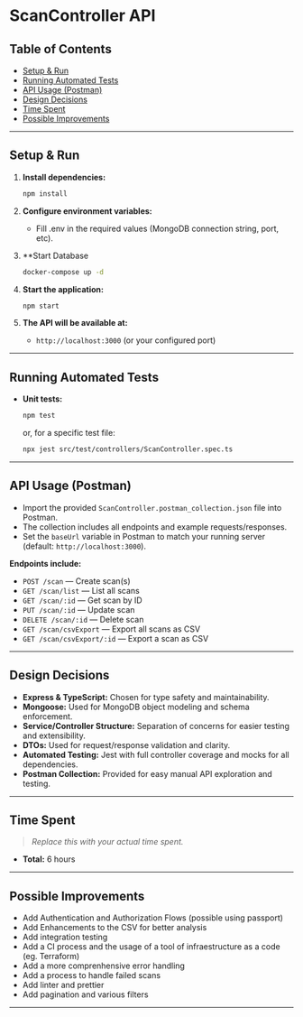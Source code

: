 # ScanController API

## Table of Contents
- [Setup & Run](#setup--run)
- [Running Automated Tests](#running-automated-tests)
- [API Usage (Postman)](#api-usage-postman)
- [Design Decisions](#design-decisions)
- [Time Spent](#time-spent)
- [Possible Improvements](#possible-improvements)

---

## Setup & Run

1. **Install dependencies:**
   ```sh
   npm install
   ```

3. **Configure environment variables:**
   - Fill .env in the required values (MongoDB connection string, port, etc).

4. **Start Database
   ```sh
   docker-compose up -d
   ```

4. **Start the application:**
   ```sh
   npm start
   ```

5. **The API will be available at:**
   - `http://localhost:3000` (or your configured port)

---

## Running Automated Tests

- **Unit tests:**
  ```sh
  npm test
  ```
  or, for a specific test file:
  ```sh
  npx jest src/test/controllers/ScanController.spec.ts
  ```

---

## API Usage (Postman)

- Import the provided `ScanController.postman_collection.json` file into Postman.
- The collection includes all endpoints and example requests/responses.
- Set the `baseUrl` variable in Postman to match your running server (default: `http://localhost:3000`).

**Endpoints include:**
- `POST /scan` — Create scan(s)
- `GET /scan/list` — List all scans
- `GET /scan/:id` — Get scan by ID
- `PUT /scan/:id` — Update scan
- `DELETE /scan/:id` — Delete scan
- `GET /scan/csvExport` — Export all scans as CSV
- `GET /scan/csvExport/:id` — Export a scan as CSV

---

## Design Decisions

- **Express & TypeScript:** Chosen for type safety and maintainability.
- **Mongoose:** Used for MongoDB object modeling and schema enforcement.
- **Service/Controller Structure:** Separation of concerns for easier testing and extensibility.
- **DTOs:** Used for request/response validation and clarity.
- **Automated Testing:** Jest with full controller coverage and mocks for all dependencies.
- **Postman Collection:** Provided for easy manual API exploration and testing.

---

## Time Spent

> _Replace this with your actual time spent._
- **Total:** 6 hours

---

## Possible Improvements

- Add Authentication and Authorization Flows (possible using passport)
- Add Enhancements to the CSV for better analysis
- Add integration testing
- Add a CI process and the usage of a tool of infraestructure as a code (eg. Terraform)
- Add a more comprenhensive error handling
- Add a process to handle failed scans
- Add linter and prettier
- Add pagination and various filters

---

